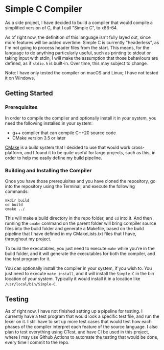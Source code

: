 # Simple C Compiler

As a side project, I have decided to build a compiler that would compile a simplified version of C, that I call "Simple C", to x86-64.

As of right now, the definition of this language isn't fully layed out, since more features will be added overtime. Simple C is currently "headerless", as I'm not going to process header files from the start. This means, for the language to do anything particularly useful, such as printing to stdout or taking input with stdin, I will make the assumption that those behaviours are defined, as if `stdio.h` is built-in. Over time, this may subject to change.

Note: I have only tested the compiler on macOS and Linux; I have not tested it on Windows.

## Getting Started


### Prerequisites

In order to compile the compiler and optionally install it in your system, you need the following installed in your system:

- g++ compiler that can compile C++20 source code
- CMake version 3.5 or later

[CMake](https://cmake.org) is a build system that I decided to use that would work cross-platform, and I found it to be quite useful for large projects, such as this, in order to help me easily define my build pipeline.

### Building and Installing the Compiler

Once you have those prerequisites and you have cloned the repository, go into the repository using the Terminal, and execute the following commands:

```
mkdir build
cd build
cmake ../
```

This will make a build directory in the repo folder, and `cd` into it. And then running the `cmake` command on the parent folder will bring compiler source files into the build folder and generate a Makefile, based on the build pipeline that I have defined in my CMakeLists.txt files that I have, throughout my project.

To build the executables, you just need to execute `make` while you're in the build folder, and it will generate the executables for both the compiler, and the test program for it.

You can optionally install the compiler in your system, if you wish to. You just need to execute `make install`, and it will install the `Simple-C` in the bin location of your system. Typically it would install it in a location like `/usr/local/bin/Simple-C`.

## Testing

As of right now, I have not finished setting up a pipeline for testing. I currently have a test program that would look a specific test file, and run the lexer on it. I still have to set up more test cases that would test how each phases of the compiler interpret each feature of the source language. I also plan to test everything using CTest, and have CI be used in this project, where I may use Github Actions to automate the testing that would be done, every time I commit to the repo.